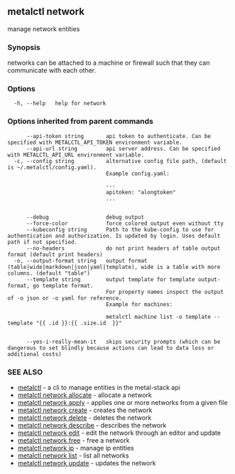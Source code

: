 ## metalctl network

manage network entities

### Synopsis

networks can be attached to a machine or firewall such that they can communicate with each other.

### Options

```
  -h, --help   help for network
```

### Options inherited from parent commands

```
      --api-token string       api token to authenticate. Can be specified with METALCTL_API_TOKEN environment variable.
      --api-url string         api server address. Can be specified with METALCTL_API_URL environment variable.
  -c, --config string          alternative config file path, (default is ~/.metalctl/config.yaml).
                               Example config.yaml:
                               
                               ---
                               apitoken: "alongtoken"
                               ...
                               
                               
      --debug                  debug output
      --force-color            force colored output even without tty
      --kubeconfig string      Path to the kube-config to use for authentication and authorization. Is updated by login. Uses default path if not specified.
      --no-headers             do not print headers of table output format (default print headers)
  -o, --output-format string   output format (table|wide|markdown|json|yaml|template), wide is a table with more columns. (default "table")
      --template string        output template for template output-format, go template format.
                               For property names inspect the output of -o json or -o yaml for reference.
                               Example for machines:
                               
                               metalctl machine list -o template --template "{{ .id }}:{{ .size.id  }}"
                               
                               
      --yes-i-really-mean-it   skips security prompts (which can be dangerous to set blindly because actions can lead to data loss or additional costs)
```

### SEE ALSO

* [metalctl](metalctl.md)	 - a cli to manage entities in the metal-stack api
* [metalctl network allocate](metalctl_network_allocate.md)	 - allocate a network
* [metalctl network apply](metalctl_network_apply.md)	 - applies one or more networks from a given file
* [metalctl network create](metalctl_network_create.md)	 - creates the network
* [metalctl network delete](metalctl_network_delete.md)	 - deletes the network
* [metalctl network describe](metalctl_network_describe.md)	 - describes the network
* [metalctl network edit](metalctl_network_edit.md)	 - edit the network through an editor and update
* [metalctl network free](metalctl_network_free.md)	 - free a network
* [metalctl network ip](metalctl_network_ip.md)	 - manage ip entities
* [metalctl network list](metalctl_network_list.md)	 - list all networks
* [metalctl network update](metalctl_network_update.md)	 - updates the network

